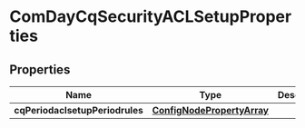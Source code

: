 
# ComDayCqSecurityACLSetupProperties

## Properties
Name | Type | Description | Notes
------------ | ------------- | ------------- | -------------
**cqPeriodaclsetupPeriodrules** | [**ConfigNodePropertyArray**](ConfigNodePropertyArray.md) |  |  [optional]



